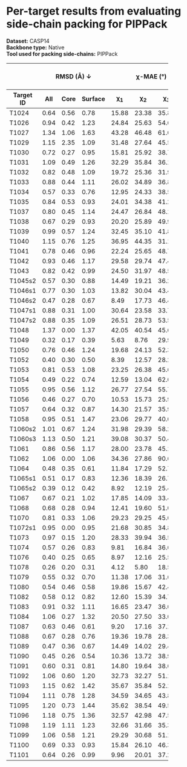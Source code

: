 # Per-target results from evaluating side-chain packing for PIPPack

**Dataset:** CASP14  
**Backbone type:** Native  
**Tool used for packing side-chains:** PIPPack  
<table style="width:85%;">
  <thead>
    <tr>
      <th></th>
      <th colspan="3"><strong>RMSD (Å) ↓</strong></th>
      <th colspan="4"><strong>&chi;-MAE (°) ↓</strong></th>
      <th><strong>RR (%) ↑</strong></th>
      <th colspan="3"><strong>Steric Clashes (#) ↓</strong></th>
    </tr>
    <tr>
      <th><strong>Target ID</strong></th>
      <th><strong>All</strong></th>
      <th><strong>Core</strong></th>
      <th><strong>Surface</strong></th>
      <th>&chi;<sub>1</sub></th>
      <th>&chi;<sub>2</sub></th>
      <th>&chi;<sub>3</sub></th>
      <th>&chi;<sub>4</sub></th>
      <th>&chi;<sub>1-4</sub></th>
      <th>100%</th>
      <th>90%</th>
      <th>80%</th>
    </tr>
  </thead>
  <tbody>
    <tr>
      <td>T1024</td>
      <td>0.64</td>
      <td>0.56</td>
      <td>0.78</td>
      <td>15.88</td>
      <td>23.38</td>
      <td>35.81</td>
      <td>37.52</td>
      <td>62.8</td>
      <td>200.0</td>
      <td>48.0</td>
      <td>21.0</td>
    </tr>
    <tr>
      <td>T1026</td>
      <td>0.94</td>
      <td>0.42</td>
      <td>1.23</td>
      <td>24.84</td>
      <td>25.63</td>
      <td>54.65</td>
      <td>89.91</td>
      <td>54.3</td>
      <td>92.0</td>
      <td>24.0</td>
      <td>5.0</td>
    </tr>
    <tr>
      <td>T1027</td>
      <td>1.34</td>
      <td>1.06</td>
      <td>1.63</td>
      <td>43.28</td>
      <td>46.48</td>
      <td>61.05</td>
      <td>52.90</td>
      <td>32.6</td>
      <td>156.0</td>
      <td>44.0</td>
      <td>16.0</td>
    </tr>
    <tr>
      <td>T1029</td>
      <td>1.15</td>
      <td>2.35</td>
      <td>1.09</td>
      <td>31.48</td>
      <td>27.64</td>
      <td>45.52</td>
      <td>36.62</td>
      <td>49.5</td>
      <td>97.0</td>
      <td>39.0</td>
      <td>24.0</td>
    </tr>
    <tr>
      <td>T1030</td>
      <td>0.72</td>
      <td>0.27</td>
      <td>0.95</td>
      <td>15.81</td>
      <td>25.92</td>
      <td>38.79</td>
      <td>52.18</td>
      <td>54.2</td>
      <td>67.0</td>
      <td>4.0</td>
      <td>1.0</td>
    </tr>
    <tr>
      <td>T1031</td>
      <td>1.09</td>
      <td>0.49</td>
      <td>1.26</td>
      <td>32.29</td>
      <td>35.84</td>
      <td>36.16</td>
      <td>29.07</td>
      <td>35.6</td>
      <td>53.0</td>
      <td>13.0</td>
      <td>2.0</td>
    </tr>
    <tr>
      <td>T1032</td>
      <td>0.82</td>
      <td>0.48</td>
      <td>1.09</td>
      <td>19.72</td>
      <td>25.36</td>
      <td>31.96</td>
      <td>60.75</td>
      <td>60.5</td>
      <td>106.0</td>
      <td>30.0</td>
      <td>11.0</td>
    </tr>
    <tr>
      <td>T1033</td>
      <td>0.88</td>
      <td>0.44</td>
      <td>1.11</td>
      <td>26.02</td>
      <td>34.89</td>
      <td>36.87</td>
      <td>52.73</td>
      <td>47.9</td>
      <td>47.0</td>
      <td>9.0</td>
      <td>1.0</td>
    </tr>
    <tr>
      <td>T1034</td>
      <td>0.57</td>
      <td>0.33</td>
      <td>0.76</td>
      <td>12.95</td>
      <td>24.33</td>
      <td>38.54</td>
      <td>61.55</td>
      <td>61.0</td>
      <td>71.0</td>
      <td>17.0</td>
      <td>11.0</td>
    </tr>
    <tr>
      <td>T1035</td>
      <td>0.84</td>
      <td>0.53</td>
      <td>0.93</td>
      <td>24.01</td>
      <td>34.38</td>
      <td>41.26</td>
      <td>57.78</td>
      <td>44.2</td>
      <td>27.0</td>
      <td>3.0</td>
      <td>0.0</td>
    </tr>
    <tr>
      <td>T1037</td>
      <td>0.80</td>
      <td>0.45</td>
      <td>1.14</td>
      <td>24.47</td>
      <td>26.84</td>
      <td>48.10</td>
      <td>43.57</td>
      <td>48.9</td>
      <td>214.0</td>
      <td>55.0</td>
      <td>21.0</td>
    </tr>
    <tr>
      <td>T1038</td>
      <td>0.67</td>
      <td>0.29</td>
      <td>0.93</td>
      <td>20.20</td>
      <td>25.89</td>
      <td>49.98</td>
      <td>58.51</td>
      <td>56.9</td>
      <td>79.0</td>
      <td>22.0</td>
      <td>6.0</td>
    </tr>
    <tr>
      <td>T1039</td>
      <td>0.99</td>
      <td>0.57</td>
      <td>1.24</td>
      <td>32.45</td>
      <td>35.10</td>
      <td>41.81</td>
      <td>26.90</td>
      <td>39.7</td>
      <td>91.0</td>
      <td>23.0</td>
      <td>9.0</td>
    </tr>
    <tr>
      <td>T1040</td>
      <td>1.15</td>
      <td>0.76</td>
      <td>1.25</td>
      <td>36.95</td>
      <td>44.35</td>
      <td>31.18</td>
      <td>60.76</td>
      <td>31.9</td>
      <td>36.0</td>
      <td>1.0</td>
      <td>0.0</td>
    </tr>
    <tr>
      <td>T1041</td>
      <td>0.78</td>
      <td>0.46</td>
      <td>0.96</td>
      <td>22.24</td>
      <td>25.65</td>
      <td>48.77</td>
      <td>37.84</td>
      <td>52.4</td>
      <td>113.0</td>
      <td>14.0</td>
      <td>1.0</td>
    </tr>
    <tr>
      <td>T1042</td>
      <td>0.93</td>
      <td>0.46</td>
      <td>1.17</td>
      <td>29.58</td>
      <td>29.74</td>
      <td>47.45</td>
      <td>42.87</td>
      <td>44.1</td>
      <td>111.0</td>
      <td>14.0</td>
      <td>5.0</td>
    </tr>
    <tr>
      <td>T1043</td>
      <td>0.82</td>
      <td>0.42</td>
      <td>0.99</td>
      <td>24.50</td>
      <td>31.97</td>
      <td>48.50</td>
      <td>48.39</td>
      <td>44.4</td>
      <td>68.0</td>
      <td>7.0</td>
      <td>1.0</td>
    </tr>
    <tr>
      <td>T1045s2</td>
      <td>0.57</td>
      <td>0.30</td>
      <td>0.88</td>
      <td>14.49</td>
      <td>19.21</td>
      <td>36.27</td>
      <td>46.52</td>
      <td>70.2</td>
      <td>50.0</td>
      <td>8.0</td>
      <td>2.0</td>
    </tr>
    <tr>
      <td>T1046s1</td>
      <td>0.77</td>
      <td>0.30</td>
      <td>1.03</td>
      <td>13.82</td>
      <td>30.04</td>
      <td>43.43</td>
      <td>57.45</td>
      <td>68.7</td>
      <td>35.0</td>
      <td>9.0</td>
      <td>2.0</td>
    </tr>
    <tr>
      <td>T1046s2</td>
      <td>0.47</td>
      <td>0.28</td>
      <td>0.67</td>
      <td>8.49</td>
      <td>17.73</td>
      <td>46.47</td>
      <td>41.50</td>
      <td>75.2</td>
      <td>62.0</td>
      <td>16.0</td>
      <td>3.0</td>
    </tr>
    <tr>
      <td>T1047s1</td>
      <td>0.88</td>
      <td>0.31</td>
      <td>1.00</td>
      <td>30.64</td>
      <td>23.58</td>
      <td>33.77</td>
      <td>49.46</td>
      <td>49.7</td>
      <td>78.0</td>
      <td>18.0</td>
      <td>10.0</td>
    </tr>
    <tr>
      <td>T1047s2</td>
      <td>0.88</td>
      <td>0.35</td>
      <td>1.09</td>
      <td>26.51</td>
      <td>28.73</td>
      <td>53.57</td>
      <td>81.21</td>
      <td>52.2</td>
      <td>112.0</td>
      <td>30.0</td>
      <td>13.0</td>
    </tr>
    <tr>
      <td>T1048</td>
      <td>1.37</td>
      <td>0.00</td>
      <td>1.37</td>
      <td>42.05</td>
      <td>40.54</td>
      <td>45.64</td>
      <td>69.87</td>
      <td>23.0</td>
      <td>11.0</td>
      <td>4.0</td>
      <td>4.0</td>
    </tr>
    <tr>
      <td>T1049</td>
      <td>0.32</td>
      <td>0.17</td>
      <td>0.39</td>
      <td>5.63</td>
      <td>8.76</td>
      <td>29.96</td>
      <td>51.10</td>
      <td>87.9</td>
      <td>43.0</td>
      <td>6.0</td>
      <td>1.0</td>
    </tr>
    <tr>
      <td>T1050</td>
      <td>0.76</td>
      <td>0.46</td>
      <td>1.24</td>
      <td>19.68</td>
      <td>24.13</td>
      <td>52.33</td>
      <td>47.44</td>
      <td>61.9</td>
      <td>458.0</td>
      <td>139.0</td>
      <td>61.0</td>
    </tr>
    <tr>
      <td>T1052</td>
      <td>0.40</td>
      <td>0.30</td>
      <td>0.50</td>
      <td>8.39</td>
      <td>12.57</td>
      <td>28.27</td>
      <td>40.44</td>
      <td>84.6</td>
      <td>302.0</td>
      <td>58.0</td>
      <td>16.0</td>
    </tr>
    <tr>
      <td>T1053</td>
      <td>0.81</td>
      <td>0.53</td>
      <td>1.08</td>
      <td>23.25</td>
      <td>26.38</td>
      <td>45.63</td>
      <td>50.33</td>
      <td>49.8</td>
      <td>272.0</td>
      <td>80.0</td>
      <td>33.0</td>
    </tr>
    <tr>
      <td>T1054</td>
      <td>0.49</td>
      <td>0.22</td>
      <td>0.74</td>
      <td>12.59</td>
      <td>13.04</td>
      <td>62.03</td>
      <td>56.55</td>
      <td>76.2</td>
      <td>53.0</td>
      <td>13.0</td>
      <td>5.0</td>
    </tr>
    <tr>
      <td>T1055</td>
      <td>0.95</td>
      <td>0.56</td>
      <td>1.12</td>
      <td>26.77</td>
      <td>27.54</td>
      <td>55.70</td>
      <td>69.62</td>
      <td>50.4</td>
      <td>158.0</td>
      <td>51.0</td>
      <td>22.0</td>
    </tr>
    <tr>
      <td>T1056</td>
      <td>0.46</td>
      <td>0.27</td>
      <td>0.70</td>
      <td>10.53</td>
      <td>15.73</td>
      <td>25.90</td>
      <td>60.30</td>
      <td>70.8</td>
      <td>63.0</td>
      <td>10.0</td>
      <td>4.0</td>
    </tr>
    <tr>
      <td>T1057</td>
      <td>0.64</td>
      <td>0.32</td>
      <td>0.87</td>
      <td>14.30</td>
      <td>21.57</td>
      <td>35.96</td>
      <td>43.30</td>
      <td>63.9</td>
      <td>101.0</td>
      <td>28.0</td>
      <td>10.0</td>
    </tr>
    <tr>
      <td>T1058</td>
      <td>0.95</td>
      <td>0.51</td>
      <td>1.47</td>
      <td>23.06</td>
      <td>29.77</td>
      <td>40.08</td>
      <td>44.57</td>
      <td>53.6</td>
      <td>190.0</td>
      <td>35.0</td>
      <td>10.0</td>
    </tr>
    <tr>
      <td>T1060s2</td>
      <td>1.01</td>
      <td>0.67</td>
      <td>1.24</td>
      <td>31.98</td>
      <td>29.39</td>
      <td>58.28</td>
      <td>67.56</td>
      <td>46.7</td>
      <td>206.0</td>
      <td>54.0</td>
      <td>19.0</td>
    </tr>
    <tr>
      <td>T1060s3</td>
      <td>1.13</td>
      <td>0.50</td>
      <td>1.21</td>
      <td>39.08</td>
      <td>30.37</td>
      <td>50.45</td>
      <td>43.49</td>
      <td>46.2</td>
      <td>41.0</td>
      <td>4.0</td>
      <td>0.0</td>
    </tr>
    <tr>
      <td>T1061</td>
      <td>0.86</td>
      <td>0.56</td>
      <td>1.17</td>
      <td>28.00</td>
      <td>23.78</td>
      <td>45.16</td>
      <td>56.38</td>
      <td>52.5</td>
      <td>565.0</td>
      <td>157.0</td>
      <td>51.0</td>
    </tr>
    <tr>
      <td>T1062</td>
      <td>1.06</td>
      <td>0.00</td>
      <td>1.06</td>
      <td>34.36</td>
      <td>27.86</td>
      <td>90.67</td>
      <td>77.08</td>
      <td>42.9</td>
      <td>7.0</td>
      <td>1.0</td>
      <td>1.0</td>
    </tr>
    <tr>
      <td>T1064</td>
      <td>0.48</td>
      <td>0.35</td>
      <td>0.61</td>
      <td>11.84</td>
      <td>17.29</td>
      <td>52.77</td>
      <td>34.82</td>
      <td>81.3</td>
      <td>45.0</td>
      <td>11.0</td>
      <td>2.0</td>
    </tr>
    <tr>
      <td>T1065s1</td>
      <td>0.51</td>
      <td>0.17</td>
      <td>0.83</td>
      <td>12.36</td>
      <td>18.39</td>
      <td>26.77</td>
      <td>43.67</td>
      <td>77.4</td>
      <td>26.0</td>
      <td>2.0</td>
      <td>0.0</td>
    </tr>
    <tr>
      <td>T1065s2</td>
      <td>0.39</td>
      <td>0.12</td>
      <td>0.42</td>
      <td>8.92</td>
      <td>12.19</td>
      <td>25.48</td>
      <td>51.25</td>
      <td>81.0</td>
      <td>26.0</td>
      <td>7.0</td>
      <td>1.0</td>
    </tr>
    <tr>
      <td>T1067</td>
      <td>0.67</td>
      <td>0.21</td>
      <td>1.02</td>
      <td>17.85</td>
      <td>14.09</td>
      <td>33.44</td>
      <td>61.47</td>
      <td>70.4</td>
      <td>97.0</td>
      <td>22.0</td>
      <td>11.0</td>
    </tr>
    <tr>
      <td>T1068</td>
      <td>0.68</td>
      <td>0.28</td>
      <td>0.94</td>
      <td>12.41</td>
      <td>19.60</td>
      <td>51.09</td>
      <td>50.25</td>
      <td>71.7</td>
      <td>74.0</td>
      <td>17.0</td>
      <td>7.0</td>
    </tr>
    <tr>
      <td>T1070</td>
      <td>0.81</td>
      <td>0.33</td>
      <td>1.06</td>
      <td>29.23</td>
      <td>29.25</td>
      <td>45.02</td>
      <td>48.22</td>
      <td>57.2</td>
      <td>108.0</td>
      <td>18.0</td>
      <td>0.0</td>
    </tr>
    <tr>
      <td>T1072s1</td>
      <td>0.95</td>
      <td>0.00</td>
      <td>0.95</td>
      <td>21.68</td>
      <td>30.85</td>
      <td>34.87</td>
      <td>52.19</td>
      <td>52.2</td>
      <td>8.0</td>
      <td>1.0</td>
      <td>1.0</td>
    </tr>
    <tr>
      <td>T1073</td>
      <td>0.97</td>
      <td>0.15</td>
      <td>1.20</td>
      <td>28.33</td>
      <td>39.94</td>
      <td>36.54</td>
      <td>73.86</td>
      <td>40.4</td>
      <td>15.0</td>
      <td>2.0</td>
      <td>0.0</td>
    </tr>
    <tr>
      <td>T1074</td>
      <td>0.57</td>
      <td>0.26</td>
      <td>0.83</td>
      <td>9.81</td>
      <td>16.84</td>
      <td>36.67</td>
      <td>44.56</td>
      <td>75.7</td>
      <td>54.0</td>
      <td>7.0</td>
      <td>2.0</td>
    </tr>
    <tr>
      <td>T1076</td>
      <td>0.40</td>
      <td>0.25</td>
      <td>0.65</td>
      <td>8.97</td>
      <td>12.16</td>
      <td>25.58</td>
      <td>34.98</td>
      <td>81.7</td>
      <td>156.0</td>
      <td>35.0</td>
      <td>11.0</td>
    </tr>
    <tr>
      <td>T1078</td>
      <td>0.26</td>
      <td>0.20</td>
      <td>0.31</td>
      <td>4.12</td>
      <td>5.80</td>
      <td>18.56</td>
      <td>35.24</td>
      <td>93.3</td>
      <td>43.0</td>
      <td>9.0</td>
      <td>1.0</td>
    </tr>
    <tr>
      <td>T1079</td>
      <td>0.55</td>
      <td>0.32</td>
      <td>0.70</td>
      <td>11.38</td>
      <td>17.06</td>
      <td>31.67</td>
      <td>60.58</td>
      <td>69.7</td>
      <td>239.0</td>
      <td>56.0</td>
      <td>18.0</td>
    </tr>
    <tr>
      <td>T1080</td>
      <td>0.54</td>
      <td>0.46</td>
      <td>0.58</td>
      <td>19.86</td>
      <td>15.67</td>
      <td>42.47</td>
      <td>73.80</td>
      <td>67.3</td>
      <td>26.0</td>
      <td>1.0</td>
      <td>0.0</td>
    </tr>
    <tr>
      <td>T1082</td>
      <td>0.58</td>
      <td>0.12</td>
      <td>0.82</td>
      <td>12.60</td>
      <td>15.39</td>
      <td>34.73</td>
      <td>51.08</td>
      <td>65.7</td>
      <td>13.0</td>
      <td>2.0</td>
      <td>1.0</td>
    </tr>
    <tr>
      <td>T1083</td>
      <td>0.91</td>
      <td>0.32</td>
      <td>1.11</td>
      <td>16.65</td>
      <td>23.47</td>
      <td>36.07</td>
      <td>76.29</td>
      <td>57.0</td>
      <td>36.0</td>
      <td>9.0</td>
      <td>0.0</td>
    </tr>
    <tr>
      <td>T1084</td>
      <td>1.06</td>
      <td>0.27</td>
      <td>1.32</td>
      <td>20.50</td>
      <td>27.50</td>
      <td>33.01</td>
      <td>68.54</td>
      <td>58.3</td>
      <td>23.0</td>
      <td>1.0</td>
      <td>0.0</td>
    </tr>
    <tr>
      <td>T1087</td>
      <td>0.63</td>
      <td>0.46</td>
      <td>0.61</td>
      <td>9.20</td>
      <td>17.16</td>
      <td>37.18</td>
      <td>36.18</td>
      <td>58.8</td>
      <td>24.0</td>
      <td>3.0</td>
      <td>0.0</td>
    </tr>
    <tr>
      <td>T1088</td>
      <td>0.67</td>
      <td>0.28</td>
      <td>0.76</td>
      <td>19.36</td>
      <td>19.78</td>
      <td>28.32</td>
      <td>18.12</td>
      <td>70.1</td>
      <td>60.0</td>
      <td>8.0</td>
      <td>1.0</td>
    </tr>
    <tr>
      <td>T1089</td>
      <td>0.47</td>
      <td>0.36</td>
      <td>0.67</td>
      <td>14.49</td>
      <td>14.02</td>
      <td>29.48</td>
      <td>28.00</td>
      <td>74.7</td>
      <td>176.0</td>
      <td>30.0</td>
      <td>5.0</td>
    </tr>
    <tr>
      <td>T1090</td>
      <td>0.45</td>
      <td>0.26</td>
      <td>0.54</td>
      <td>10.36</td>
      <td>13.72</td>
      <td>38.93</td>
      <td>25.94</td>
      <td>80.6</td>
      <td>73.0</td>
      <td>9.0</td>
      <td>1.0</td>
    </tr>
    <tr>
      <td>T1091</td>
      <td>0.60</td>
      <td>0.31</td>
      <td>0.81</td>
      <td>14.80</td>
      <td>19.64</td>
      <td>38.63</td>
      <td>45.42</td>
      <td>67.0</td>
      <td>160.0</td>
      <td>52.0</td>
      <td>20.0</td>
    </tr>
    <tr>
      <td>T1092</td>
      <td>1.06</td>
      <td>0.60</td>
      <td>1.20</td>
      <td>32.73</td>
      <td>32.27</td>
      <td>51.10</td>
      <td>63.56</td>
      <td>43.3</td>
      <td>202.0</td>
      <td>66.0</td>
      <td>24.0</td>
    </tr>
    <tr>
      <td>T1093</td>
      <td>1.15</td>
      <td>0.62</td>
      <td>1.42</td>
      <td>35.67</td>
      <td>35.84</td>
      <td>52.16</td>
      <td>45.47</td>
      <td>42.7</td>
      <td>330.0</td>
      <td>85.0</td>
      <td>34.0</td>
    </tr>
    <tr>
      <td>T1094</td>
      <td>1.11</td>
      <td>0.78</td>
      <td>1.28</td>
      <td>34.59</td>
      <td>34.65</td>
      <td>43.89</td>
      <td>51.19</td>
      <td>40.9</td>
      <td>308.0</td>
      <td>85.0</td>
      <td>33.0</td>
    </tr>
    <tr>
      <td>T1095</td>
      <td>1.20</td>
      <td>0.73</td>
      <td>1.44</td>
      <td>35.62</td>
      <td>38.54</td>
      <td>49.55</td>
      <td>61.15</td>
      <td>37.0</td>
      <td>406.0</td>
      <td>124.0</td>
      <td>58.0</td>
    </tr>
    <tr>
      <td>T1096</td>
      <td>1.18</td>
      <td>0.75</td>
      <td>1.36</td>
      <td>32.57</td>
      <td>42.98</td>
      <td>47.56</td>
      <td>47.61</td>
      <td>41.6</td>
      <td>255.0</td>
      <td>77.0</td>
      <td>25.0</td>
    </tr>
    <tr>
      <td>T1098</td>
      <td>1.19</td>
      <td>1.11</td>
      <td>1.23</td>
      <td>32.66</td>
      <td>31.66</td>
      <td>35.37</td>
      <td>26.31</td>
      <td>57.8</td>
      <td>912.0</td>
      <td>480.0</td>
      <td>265.0</td>
    </tr>
    <tr>
      <td>T1099</td>
      <td>1.06</td>
      <td>0.58</td>
      <td>1.21</td>
      <td>29.29</td>
      <td>30.68</td>
      <td>51.15</td>
      <td>62.96</td>
      <td>44.6</td>
      <td>121.0</td>
      <td>42.0</td>
      <td>15.0</td>
    </tr>
    <tr>
      <td>T1100</td>
      <td>0.69</td>
      <td>0.33</td>
      <td>0.93</td>
      <td>15.84</td>
      <td>26.10</td>
      <td>46.36</td>
      <td>44.26</td>
      <td>58.3</td>
      <td>97.0</td>
      <td>12.0</td>
      <td>3.0</td>
    </tr>
    <tr>
      <td>T1101</td>
      <td>0.64</td>
      <td>0.26</td>
      <td>0.99</td>
      <td>9.96</td>
      <td>20.01</td>
      <td>37.29</td>
      <td>63.03</td>
      <td>72.7</td>
      <td>112.0</td>
      <td>27.0</td>
      <td>7.0</td>
    </tr>
  </tbody>
</table>